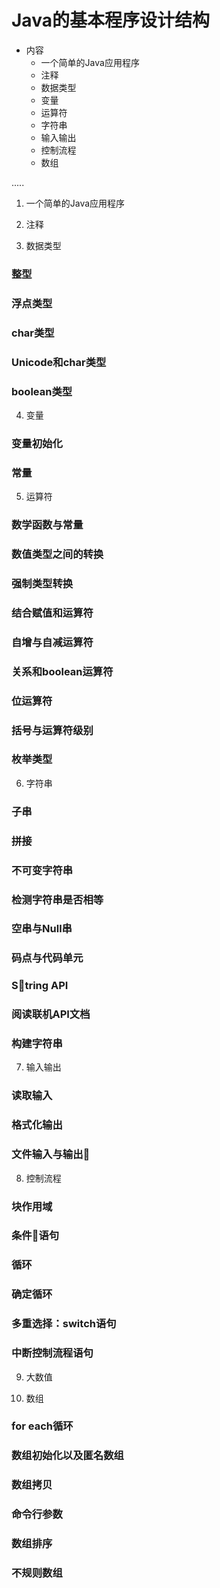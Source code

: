 #   Java的基本程序设计结构

-   内容
    -   一个简单的Java应用程序
    -   注释
    -   数据类型
    -   变量
    -   运算符
    -   字符串
    -   输入输出
    -   控制流程
    -   数组

.....

1.  一个简单的Java应用程序



2.  注释


3.  数据类型


### 整型



### 浮点类型


### char类型


### Unicode和char类型


### boolean类型



4.  变量

### 变量初始化


### 常量



5.  运算符


### 数学函数与常量


### 数值类型之间的转换


### 强制类型转换


### 结合赋值和运算符


### 自增与自减运算符


### 关系和boolean运算符


### 位运算符


### 括号与运算符级别


### 枚举类型



6.  字符串

### 子串


### 拼接


### 不可变字符串


### 检测字符串是否相等


### 空串与Null串


### 码点与代码单元


### String API


### 阅读联机API文档


### 构建字符串




7.  输入输出


### 读取输入


### 格式化输出


### 文件输入与输出



8.  控制流程


### 块作用域


### 条件语句


### 循环



### 确定循环



### 多重选择：switch语句



### 中断控制流程语句



9.  大数值


10. 数组


### for each循环



### 数组初始化以及匿名数组



### 数组拷贝



### 命令行参数


### 数组排序



### 不规则数组


